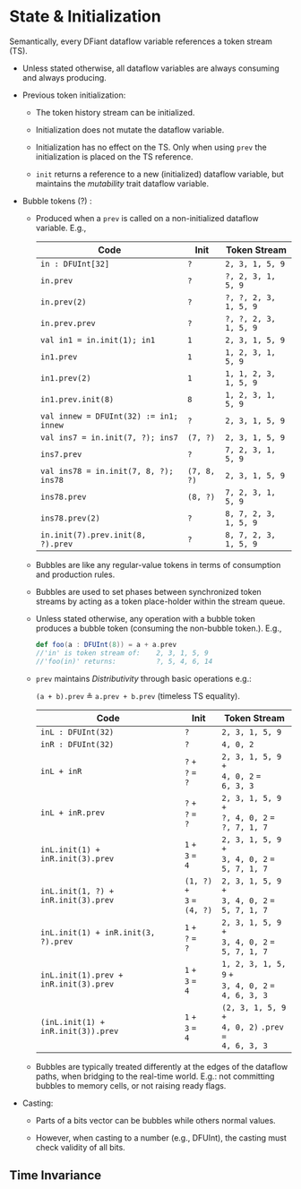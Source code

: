 # State & Initialization

Semantically, every DFiant dataflow variable references a token stream (TS). 



* Unless stated otherwise, all dataflow variables are always consuming and always producing.

* Previous token initialization:

  * The token history stream can be initialized.

  * Initialization does not mutate the dataflow variable.

  * Initialization has no effect on the TS. Only when using `prev` the initialization is placed on the TS reference.

  * `init` returns a reference to a new (initialized) dataflow variable, but maintains the *mutability* trait dataflow variable. 

* Bubble tokens (?) :

  * Produced when a `prev` is called on a non-initialized dataflow variable. E.g.,
  
    | Code                                   | Init        | Token Stream          |
    | -------------------------------------- | ----------- | --------------------- |
    | `in : DFUInt[32]`                      | `?`         | `2, 3, 1, 5, 9`       |
    | `in.prev`                              | `?`         | `?, 2, 3, 1, 5, 9`    |
    | `in.prev(2)`                           | `?`         | `?, ?, 2, 3, 1, 5, 9` |
    | `in.prev.prev`                         | `?`         | `?, ?, 2, 3, 1, 5, 9` |
    | `val in1 = in.init(1); in1`            | `1`         | `2, 3, 1, 5, 9`       |
    | `in1.prev`                             | `1`         | `1, 2, 3, 1, 5, 9`    |
    | `in1.prev(2)`                          | `1`         | `1, 1, 2, 3, 1, 5, 9` |
    | `in1.prev.init(8)`                     | `8`         | `1, 2, 3, 1, 5, 9`    |
    | `val innew = DFUInt(32) := in1; innew` | `?`         | `2, 3, 1, 5, 9`       |
    | `val ins7 = in.init(7, ?); ins7`       | `(7, ?)`    | `2, 3, 1, 5, 9`       |
    | `ins7.prev`                            | `?`         | `7, 2, 3, 1, 5, 9`    |
    | `val ins78 = in.init(7, 8, ?); ins78`  | `(7, 8, ?)` | `2, 3, 1, 5, 9`       |
    | `ins78.prev`                           | `(8, ?)`    | `7, 2, 3, 1, 5, 9`    |
    | `ins78.prev(2)`                        | `?`         | `8, 7, 2, 3, 1, 5, 9` |
    | `in.init(7).prev.init(8, ?).prev`      | `?`         | `8, 7, 2, 3, 1, 5, 9` |
  
    
  
  * Bubbles are like any regular-value tokens in terms of consumption and production rules.
  
  * Bubbles are used to set phases between synchronized token streams by acting as a token place-holder within the stream queue.
  
  * Unless stated otherwise, any operation with a bubble token produces a bubble token (consuming the non-bubble token.). E.g., 
  
    ```scala
    def foo(a : DFUInt(8)) = a + a.prev
    //'in' is token stream of:    2, 3, 1, 5, 9
    //'foo(in)' returns:          ?, 5, 4, 6, 14
    ```
  
  * `prev` maintains *Distributivity* through basic operations e.g.: 
  
    `(a + b).prev` ≗ `a.prev + b.prev` (timeless TS equality).
  
    | Code                                  | Init                                    | Token Stream                             |
    | ------------------------------------- | --------------------------------------- | ---------------------------------------- |
    | `inL : DFUInt(32)`                    | `?`                                     | `2, 3, 1, 5, 9`                          |
    | `inR : DFUInt(32)`                    | `?`                                     | `4, 0, 2`                                |
    | `inL + inR`                           | `?` `+`<br />`?` `=`<br />`?`           | `2, 3, 1, 5, 9` `+`<br />`4, 0, 2` `=`<br />`6, 3, 3` |
    | `inL + inR.prev`                      | `?` `+`<br />`?` `=`<br />`?`           | `2, 3, 1, 5, 9` `+`<br />`?, 4, 0, 2` `=`<br />`?, 7, 1, 7` |
    | `inL.init(1) + inR.init(3).prev`      | `1` `+`<br />`3` `=`<br />`4`           | `2, 3, 1, 5, 9` `+`<br />`3, 4, 0, 2` `=`<br />`5, 7, 1, 7` |
    | `inL.init(1, ?) + inR.init(3).prev`   | `(1, ?)` `+`<br />`3` `=`<br />`(4, ?)` | `2, 3, 1, 5, 9` `+`<br />`3, 4, 0, 2` `=`<br />`5, 7, 1, 7` |
    | `inL.init(1) + inR.init(3, ?).prev`   | `1` `+`<br />`?` `=`<br />`?`           | `2, 3, 1, 5, 9` `+`<br />`3, 4, 0, 2` `=`<br />`5, 7, 1, 7` |
    | `inL.init(1).prev + inR.init(3).prev` | `1` `+`<br />`3` `=`<br />`4`           | `1, 2, 3, 1, 5, 9` `+`<br />`3, 4, 0, 2` `=`<br />`4, 6, 3, 3` |
    | `(inL.init(1) + inR.init(3)).prev`    | `1` `+`<br />`3` `=`<br />`4`           | `(2, 3, 1, 5, 9` `+`<br />`4, 0, 2)` `.prev =`<br />`4, 6, 3, 3` |
  
    
  
  * Bubbles are typically treated differently at the edges of the dataflow paths, when bridging to the real-time world. E.g.: not committing bubbles to memory cells, or not raising ready flags.
  
* Casting:

  * Parts of a bits vector can be bubbles while others normal values.

  * However, when casting to a number (e.g., DFUInt), the casting must check validity of all bits.



## Time Invariance